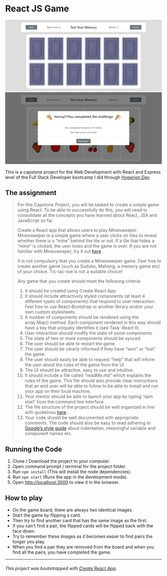# React JS Game

![](/public/Main.png)
![](/public/FinishModal.png)

This is a capstone project for the Web Development with React and Express level of the Full Stack Developer bootcamp I did through [Hyperion Dev](https://www.hyperiondev.com/).

## The assignment

> For this Capstone Project, you will be tasked to create a simple game using React. To be able to successfully do this, you will need to consolidate all the concepts you have learned about React, JSX and JavaScript so far.
>
> Create a React app that allows users to play Minesweeper. Minesweeper is a simple game where a user clicks on tiles to reveal whether there is a “mine” behind the tile or not. If a tile that hides a “mine” is clicked, the user loses and the game is over. If you are not familiar with Minesweeper, try it out [here](https://codepen.io/gaearon/pen/gWWZgR?editors=0010) .
>
> It is not compulsory that you create a Minesweeper game. Feel free to create another game (such as Suduko, Mahong, a memory game etc) of your choice. Tic-tac-toe is not a suitable choice!
>
> Any game that you create should meet the following criteria:
> 1. It should be created using Create React App.
> 2. It should include attractively styled components (at least 4 different types of components) that respond to user interaction. Feel free to use React-Bootstrap or another library and/or your own custom stylesheets.
> 3. A number of components should be rendered using the array.Map() method. Each component rendered in this way should have a key that uniquely identifies it (see Task: React II).
> 4. User interaction should modify the state of some components.
> 5. The state of two or more components should be synced.
> 6. The user should be able to restart the game.
> 7. The user should be clearly informed if they have “won” or “lost” the game.
> 8. The user should easily be able to request “help” that will inform the user about the rules of the game from the UI.
> 9. The UI should be attractive, easy to use and intuitive.
> 10. It should include a file called “readMe.md” which explains the rules of the game. This file should also provide clear instructions that an end user will be able to follow to be able to install and run your app on their local machine.
> 11. Your mentor should be able to launch your app by typing ‘npm start’ from the command line interface.
> 12. The file structure of the project should be well organized in line with guidelines [here](https://reactjs.org/docs/faq-structure.html) .
> 13. Your code should be well documented with appropriate comments. The code should also be easy to read adhering to [Google’s style guide](https://google.github.io/styleguide/jsguide.html) about indentation, meaningful variable and component names etc.

## Running the Code

1. Clone / Download the project to your computer.
2. Open command prompt / terminal for the project folder.
3. Run `npm install` (This will install the node dependencies).
4. Run `npm start` (Runs the app in the development mode).
5. Open [http://localhost:3000](http://localhost:3000) to view it in the browser.

## How to play

- On the game board, there are always two identical images.
- Start the game by flipping a card.
- Then try to find another card that has the same image as the first.
- If you can't find a pair, the flipped cards will be flipped back with the face down.
- Try to remember these images as it becomes easier to find pairs the longer you play.
- When you find a pair they are removed from the board and when you find all the pairs, you have completed the game.

***
###### This project was bootstrapped with [Create React App](https://github.com/facebook/create-react-app).
